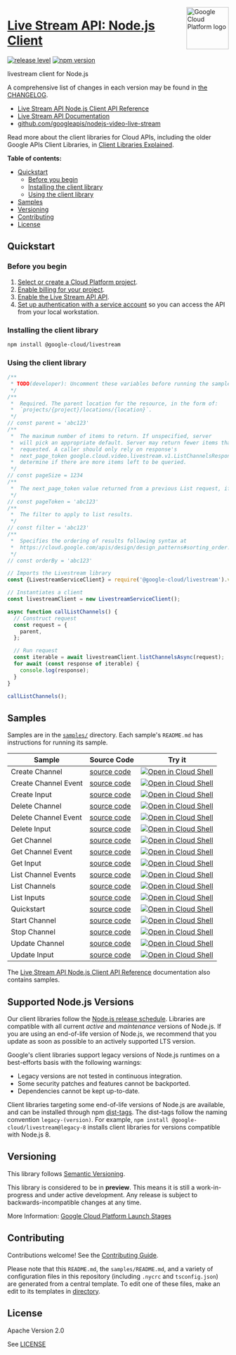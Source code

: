 [//]: # "This README.md file is auto-generated, all changes to this file will be lost."
[//]: # "To regenerate it, use `python -m synthtool`."
<img src="https://avatars2.githubusercontent.com/u/2810941?v=3&s=96" alt="Google Cloud Platform logo" title="Google Cloud Platform" align="right" height="96" width="96"/>

# [Live Stream API: Node.js Client](https://github.com/googleapis/nodejs-video-live-stream)

[![release level](https://img.shields.io/badge/release%20level-preview-yellow.svg?style=flat)](https://cloud.google.com/terms/launch-stages)
[![npm version](https://img.shields.io/npm/v/@google-cloud/livestream.svg)](https://www.npmjs.org/package/@google-cloud/livestream)




livestream client for Node.js


A comprehensive list of changes in each version may be found in
[the CHANGELOG](https://github.com/googleapis/nodejs-video-live-stream/blob/main/CHANGELOG.md).

* [Live Stream API Node.js Client API Reference][client-docs]
* [Live Stream API Documentation][product-docs]
* [github.com/googleapis/nodejs-video-live-stream](https://github.com/googleapis/nodejs-video-live-stream)

Read more about the client libraries for Cloud APIs, including the older
Google APIs Client Libraries, in [Client Libraries Explained][explained].

[explained]: https://cloud.google.com/apis/docs/client-libraries-explained

**Table of contents:**


* [Quickstart](#quickstart)
  * [Before you begin](#before-you-begin)
  * [Installing the client library](#installing-the-client-library)
  * [Using the client library](#using-the-client-library)
* [Samples](#samples)
* [Versioning](#versioning)
* [Contributing](#contributing)
* [License](#license)

## Quickstart

### Before you begin

1.  [Select or create a Cloud Platform project][projects].
1.  [Enable billing for your project][billing].
1.  [Enable the Live Stream API API][enable_api].
1.  [Set up authentication with a service account][auth] so you can access the
    API from your local workstation.

### Installing the client library

```bash
npm install @google-cloud/livestream
```


### Using the client library

```javascript
/**
 * TODO(developer): Uncomment these variables before running the sample.
 */
/**
 *  Required. The parent location for the resource, in the form of:
 *  `projects/{project}/locations/{location}`.
 */
// const parent = 'abc123'
/**
 *  The maximum number of items to return. If unspecified, server
 *  will pick an appropriate default. Server may return fewer items than
 *  requested. A caller should only rely on response's
 *  next_page_token google.cloud.video.livestream.v1.ListChannelsResponse.next_page_token  to
 *  determine if there are more items left to be queried.
 */
// const pageSize = 1234
/**
 *  The next_page_token value returned from a previous List request, if any.
 */
// const pageToken = 'abc123'
/**
 *  The filter to apply to list results.
 */
// const filter = 'abc123'
/**
 *  Specifies the ordering of results following syntax at
 *  https://cloud.google.com/apis/design/design_patterns#sorting_order.
 */
// const orderBy = 'abc123'

// Imports the Livestream library
const {LivestreamServiceClient} = require('@google-cloud/livestream').v1;

// Instantiates a client
const livestreamClient = new LivestreamServiceClient();

async function callListChannels() {
  // Construct request
  const request = {
    parent,
  };

  // Run request
  const iterable = await livestreamClient.listChannelsAsync(request);
  for await (const response of iterable) {
    console.log(response);
  }
}

callListChannels();

```



## Samples

Samples are in the [`samples/`](https://github.com/googleapis/nodejs-video-live-stream/tree/main/samples) directory. Each sample's `README.md` has instructions for running its sample.

| Sample                      | Source Code                       | Try it |
| --------------------------- | --------------------------------- | ------ |
| Create Channel | [source code](https://github.com/googleapis/nodejs-video-live-stream/blob/main/samples/createChannel.js) | [![Open in Cloud Shell][shell_img]](https://console.cloud.google.com/cloudshell/open?git_repo=https://github.com/googleapis/nodejs-video-live-stream&page=editor&open_in_editor=samples/createChannel.js,samples/README.md) |
| Create Channel Event | [source code](https://github.com/googleapis/nodejs-video-live-stream/blob/main/samples/createChannelEvent.js) | [![Open in Cloud Shell][shell_img]](https://console.cloud.google.com/cloudshell/open?git_repo=https://github.com/googleapis/nodejs-video-live-stream&page=editor&open_in_editor=samples/createChannelEvent.js,samples/README.md) |
| Create Input | [source code](https://github.com/googleapis/nodejs-video-live-stream/blob/main/samples/createInput.js) | [![Open in Cloud Shell][shell_img]](https://console.cloud.google.com/cloudshell/open?git_repo=https://github.com/googleapis/nodejs-video-live-stream&page=editor&open_in_editor=samples/createInput.js,samples/README.md) |
| Delete Channel | [source code](https://github.com/googleapis/nodejs-video-live-stream/blob/main/samples/deleteChannel.js) | [![Open in Cloud Shell][shell_img]](https://console.cloud.google.com/cloudshell/open?git_repo=https://github.com/googleapis/nodejs-video-live-stream&page=editor&open_in_editor=samples/deleteChannel.js,samples/README.md) |
| Delete Channel Event | [source code](https://github.com/googleapis/nodejs-video-live-stream/blob/main/samples/deleteChannelEvent.js) | [![Open in Cloud Shell][shell_img]](https://console.cloud.google.com/cloudshell/open?git_repo=https://github.com/googleapis/nodejs-video-live-stream&page=editor&open_in_editor=samples/deleteChannelEvent.js,samples/README.md) |
| Delete Input | [source code](https://github.com/googleapis/nodejs-video-live-stream/blob/main/samples/deleteInput.js) | [![Open in Cloud Shell][shell_img]](https://console.cloud.google.com/cloudshell/open?git_repo=https://github.com/googleapis/nodejs-video-live-stream&page=editor&open_in_editor=samples/deleteInput.js,samples/README.md) |
| Get Channel | [source code](https://github.com/googleapis/nodejs-video-live-stream/blob/main/samples/getChannel.js) | [![Open in Cloud Shell][shell_img]](https://console.cloud.google.com/cloudshell/open?git_repo=https://github.com/googleapis/nodejs-video-live-stream&page=editor&open_in_editor=samples/getChannel.js,samples/README.md) |
| Get Channel Event | [source code](https://github.com/googleapis/nodejs-video-live-stream/blob/main/samples/getChannelEvent.js) | [![Open in Cloud Shell][shell_img]](https://console.cloud.google.com/cloudshell/open?git_repo=https://github.com/googleapis/nodejs-video-live-stream&page=editor&open_in_editor=samples/getChannelEvent.js,samples/README.md) |
| Get Input | [source code](https://github.com/googleapis/nodejs-video-live-stream/blob/main/samples/getInput.js) | [![Open in Cloud Shell][shell_img]](https://console.cloud.google.com/cloudshell/open?git_repo=https://github.com/googleapis/nodejs-video-live-stream&page=editor&open_in_editor=samples/getInput.js,samples/README.md) |
| List Channel Events | [source code](https://github.com/googleapis/nodejs-video-live-stream/blob/main/samples/listChannelEvents.js) | [![Open in Cloud Shell][shell_img]](https://console.cloud.google.com/cloudshell/open?git_repo=https://github.com/googleapis/nodejs-video-live-stream&page=editor&open_in_editor=samples/listChannelEvents.js,samples/README.md) |
| List Channels | [source code](https://github.com/googleapis/nodejs-video-live-stream/blob/main/samples/listChannels.js) | [![Open in Cloud Shell][shell_img]](https://console.cloud.google.com/cloudshell/open?git_repo=https://github.com/googleapis/nodejs-video-live-stream&page=editor&open_in_editor=samples/listChannels.js,samples/README.md) |
| List Inputs | [source code](https://github.com/googleapis/nodejs-video-live-stream/blob/main/samples/listInputs.js) | [![Open in Cloud Shell][shell_img]](https://console.cloud.google.com/cloudshell/open?git_repo=https://github.com/googleapis/nodejs-video-live-stream&page=editor&open_in_editor=samples/listInputs.js,samples/README.md) |
| Quickstart | [source code](https://github.com/googleapis/nodejs-video-live-stream/blob/main/samples/quickstart.js) | [![Open in Cloud Shell][shell_img]](https://console.cloud.google.com/cloudshell/open?git_repo=https://github.com/googleapis/nodejs-video-live-stream&page=editor&open_in_editor=samples/quickstart.js,samples/README.md) |
| Start Channel | [source code](https://github.com/googleapis/nodejs-video-live-stream/blob/main/samples/startChannel.js) | [![Open in Cloud Shell][shell_img]](https://console.cloud.google.com/cloudshell/open?git_repo=https://github.com/googleapis/nodejs-video-live-stream&page=editor&open_in_editor=samples/startChannel.js,samples/README.md) |
| Stop Channel | [source code](https://github.com/googleapis/nodejs-video-live-stream/blob/main/samples/stopChannel.js) | [![Open in Cloud Shell][shell_img]](https://console.cloud.google.com/cloudshell/open?git_repo=https://github.com/googleapis/nodejs-video-live-stream&page=editor&open_in_editor=samples/stopChannel.js,samples/README.md) |
| Update Channel | [source code](https://github.com/googleapis/nodejs-video-live-stream/blob/main/samples/updateChannel.js) | [![Open in Cloud Shell][shell_img]](https://console.cloud.google.com/cloudshell/open?git_repo=https://github.com/googleapis/nodejs-video-live-stream&page=editor&open_in_editor=samples/updateChannel.js,samples/README.md) |
| Update Input | [source code](https://github.com/googleapis/nodejs-video-live-stream/blob/main/samples/updateInput.js) | [![Open in Cloud Shell][shell_img]](https://console.cloud.google.com/cloudshell/open?git_repo=https://github.com/googleapis/nodejs-video-live-stream&page=editor&open_in_editor=samples/updateInput.js,samples/README.md) |



The [Live Stream API Node.js Client API Reference][client-docs] documentation
also contains samples.

## Supported Node.js Versions

Our client libraries follow the [Node.js release schedule](https://nodejs.org/en/about/releases/).
Libraries are compatible with all current _active_ and _maintenance_ versions of
Node.js.
If you are using an end-of-life version of Node.js, we recommend that you update
as soon as possible to an actively supported LTS version.

Google's client libraries support legacy versions of Node.js runtimes on a
best-efforts basis with the following warnings:

* Legacy versions are not tested in continuous integration.
* Some security patches and features cannot be backported.
* Dependencies cannot be kept up-to-date.

Client libraries targeting some end-of-life versions of Node.js are available, and
can be installed through npm [dist-tags](https://docs.npmjs.com/cli/dist-tag).
The dist-tags follow the naming convention `legacy-(version)`.
For example, `npm install @google-cloud/livestream@legacy-8` installs client libraries
for versions compatible with Node.js 8.

## Versioning

This library follows [Semantic Versioning](http://semver.org/).







This library is considered to be in **preview**. This means it is still a
work-in-progress and under active development. Any release is subject to
backwards-incompatible changes at any time.


More Information: [Google Cloud Platform Launch Stages][launch_stages]

[launch_stages]: https://cloud.google.com/terms/launch-stages

## Contributing

Contributions welcome! See the [Contributing Guide](https://github.com/googleapis/nodejs-video-live-stream/blob/main/CONTRIBUTING.md).

Please note that this `README.md`, the `samples/README.md`,
and a variety of configuration files in this repository (including `.nycrc` and `tsconfig.json`)
are generated from a central template. To edit one of these files, make an edit
to its templates in
[directory](https://github.com/googleapis/synthtool).

## License

Apache Version 2.0

See [LICENSE](https://github.com/googleapis/nodejs-video-live-stream/blob/main/LICENSE)

[client-docs]: https://cloud.google.com/nodejs/docs/reference/livestream/latest
[product-docs]: https://cloud.google.com/livestream/
[shell_img]: https://gstatic.com/cloudssh/images/open-btn.png
[projects]: https://console.cloud.google.com/project
[billing]: https://support.google.com/cloud/answer/6293499#enable-billing
[enable_api]: https://console.cloud.google.com/flows/enableapi?apiid=livestream.googleapis.com
[auth]: https://cloud.google.com/docs/authentication/getting-started
